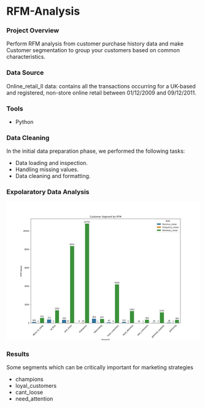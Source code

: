 # RFM-Analysis

### Project Overview
Perform RFM analysis from customer purchase history data and make Customer segmentation to group your customers based on common characteristics.


### Data Source
Online_retail_II data:  contains all the transactions occurring for a UK-based and registered, non-store online retail between 01/12/2009 and 09/12/2011.

### Tools
 - Python

### Data Cleaning
In the initial data preparation phase, we performed the following tasks:

 - Data loading and inspection.
 - Handling missing values.
 - Data cleaning and formatting.

### Expolaratory Data Analysis
![alt text](https://github.com/mahmoudMoAbdelmoty/RFM-Analysis/blob/main/RFM.jpg?raw=true)



### Results
Some segments which can be critically important for marketing strategies

 - champions
 - loyal_customers
 - cant_loose
 - need_attention
